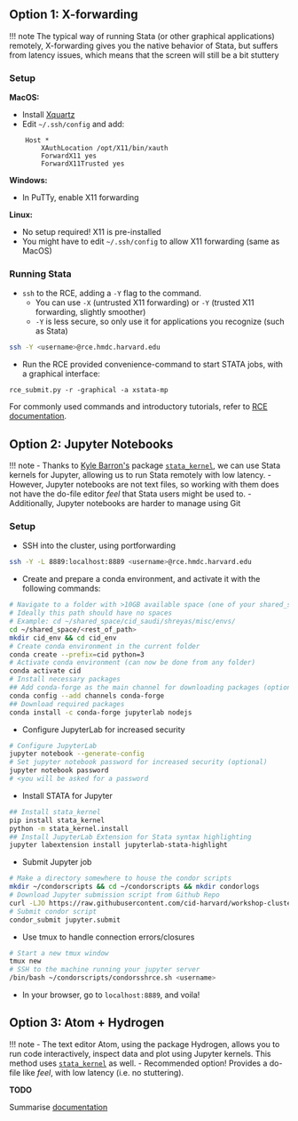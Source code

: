 ## Option 1: X-forwarding

!!! note
    The typical way of running Stata (or other graphical applications) remotely, X-forwarding gives you the native behavior of Stata, but suffers from latency issues, which means that the screen will still be a bit stuttery

### Setup

**MacOS:**

- Install [Xquartz](https://www.xquartz.org/)
- Edit `~/.ssh/config` and add:
```
    Host *
        XAuthLocation /opt/X11/bin/xauth
        ForwardX11 yes
        ForwardX11Trusted yes
```

**Windows:**

- In PuTTy, enable X11 forwarding

**Linux:**

- No setup required! X11 is pre-installed
- You might have to edit `~/.ssh/config` to allow X11 forwarding (same as MacOS)

### Running Stata

- `ssh` to the RCE, adding a `-Y` flag to the command.
    + You can use `-X` (untrusted X11 forwarding) or `-Y` (trusted X11 forwarding, slightly smoother)
    + `-Y` is less secure, so only use it for applications you recognize (such as Stata)
```bash
ssh -Y <username>@rce.hmdc.harvard.edu
```
- Run the RCE provided convenience-command to start STATA jobs, with a graphical interface:
```
rce_submit.py -r -graphical -a xstata-mp
```

For commonly used commands and introductory tutorials, refer to [RCE documentation](https://rce-docs.hmdc.harvard.edu/book/rce-docs).


## Option 2: Jupyter Notebooks

!!! note
    - Thanks to [Kyle Barron's](https://github.com/kylebarron) package [`stata_kernel`](https://kylebarron.github.io/stata_kernel), we can use Stata kernels for Jupyter, allowing us to run Stata remotely with low latency.
    - However, Jupyter notebooks are not text files, so working with them does not have the do-file editor *feel* that Stata users might be used to.
    - Additionally, Jupyter notebooks are harder to manage using Git

### Setup

- SSH into the cluster, using portforwarding
```bash
ssh -Y -L 8889:localhost:8889 <username>@rce.hmdc.harvard.edu
```
- Create and prepare a conda environment, and activate it with the following commands:
```bash
# Navigate to a folder with >10GB available space (one of your shared_space dirs)
# Ideally this path should have no spaces
# Example: cd ~/shared_space/cid_saudi/shreyas/misc/envs/
cd ~/shared_space/<rest_of_path>
mkdir cid_env && cd cid_env
# Create conda environment in the current folder
conda create --prefix=cid python=3
# Activate conda environment (can now be done from any folder)
conda activate cid
# Install necessary packages
## Add conda-forge as the main channel for downloading packages (optional)
conda config --add channels conda-forge
## Download required packages
conda install -c conda-forge jupyterlab nodejs
```
- Configure JupyterLab for increased security
```bash
# Configure JupyterLab
jupyter notebook --generate-config
# Set jupyter notebook password for increased security (optional)
jupyter notebook password
# <you will be asked for a password
```
- Install STATA for Jupyter
```bash
## Install stata_kernel
pip install stata_kernel
python -m stata_kernel.install
## Install JupyterLab Extension for Stata syntax highlighting
jupyter labextension install jupyterlab-stata-highlight
```
- Submit Jupyter job
```bash
# Make a directory somewhere to house the condor scripts
mkdir ~/condorscripts && cd ~/condorscripts && mkdir condorlogs
# Download Jupyter submission script from Github Repo
curl -LJO https://raw.githubusercontent.com/cid-harvard/workshop-cluster-training/master/assets/condorscripts/jupyter.submit
# Submit condor script
condor_submit jupyter.submit
```
- Use tmux to handle connection errors/closures
```bash
# Start a new tmux window
tmux new
# SSH to the machine running your jupyter server
/bin/bash ~/condorscripts/condorsshrce.sh <username>
```
- In your browser, go to `localhost:8889`, and voila!

## Option 3: Atom + Hydrogen

!!! note
    - The text editor Atom, using the package Hydrogen, allows you to run code interactively, inspect data and plot using Jupyter kernels. This method uses [`stata_kernel`](https://kylebarron.github.io/stata_kernel) as well.
    - Recommended option! Provides a do-file like *feel*, with low latency (i.e. no stuttering).

**TODO**

Summarise [documentation](https://nteract.gitbooks.io/hydrogen/docs/Usage/RemoteKernelConnection.html)
